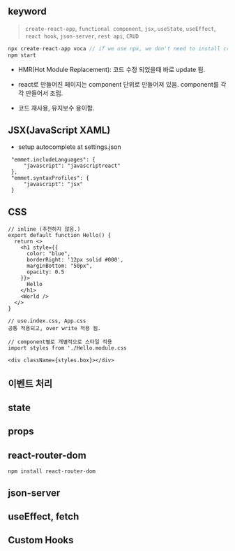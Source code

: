 ## keyword
> `create-react-app`, `functional component`, `jsx`, `useState`, `useEffect`, `react hook`, `json-server`, `rest api`, `CRUD`

```js
npx create-react-app voca // if we use npx, we don't need to install create-react-app (npm에 있는 package를 바로 실행 시켜줌)
npm start
```

- HMR(Hot Module Replacement): 코드 수정 되었을때 바로 update 됨.

- react로 만들어진 페이지는 component 단위로 만들어져 있음. component를 각각 만들어서 조립.
- 코드 재사용, 유지보수 용이함.

## JSX(JavaScript XAML)
- setup autocomplete at settings.json
```
 "emmet.includeLanguages": {
     "javascript": "javascriptreact"
 },
 "emmet.syntaxProfiles": {
     "javascript": "jsx"
 }
```

## CSS
```
// inline (추천하지 않음.)
export default function Hello() {
  return <>
    <h1 style={{ 
      color: "blue", 
      borderRight: '12px solid #000',
      marginBottom: "50px",
      opacity: 0.5
    }}>
      Hello
    </h1>
    <World />
  </>
}

// use.index.css, App.css
공통 적용되고, over write 적용 됨.

// component별로 개별적으로 스타일 적용
import styles from './Hello.module.css

<div className={styles.box}></div>

```

## 이벤트 처리

## state

## props

## react-router-dom
```
npm install react-router-dom
```

## json-server

## useEffect, fetch

## Custom Hooks